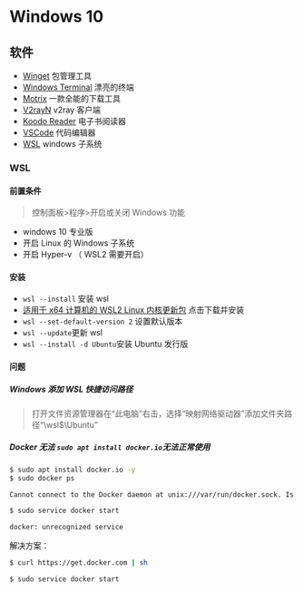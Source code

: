 # Windows 10

## 软件

- [Winget](https://github.com/microsoft/winget-cli) 包管理工具
- [Windows Terminal](https://github.com/microsoft/terminal) 漂亮的终端
- [Motrix](https://github.com/agalwood/Motrix) 一款全能的下载工具
- [V2rayN](https://github.com/2dust/v2rayN) v2ray 客户端
- [Koodo Reader](https://github.com/troyeguo/koodo-reader) 电子书阅读器
- [VSCode](https://github.com/microsoft/vscode) 代码编辑器
- [WSL](https://docs.microsoft.com/zh-cn/windows/wsl) windows 子系统

### WSL

#### 前置条件

> 控制面板>程序>开启或关闭 Windows 功能

- windows 10 专业版
- 开启 Linux 的 Windows 子系统
- 开启 Hyper-v （ WSL2 需要开启）

#### 安装

- `wsl --install` 安装 wsl
- [适用于 x64 计算机的 WSL2 Linux 内核更新包](https://wslstorestorage.blob.core.windows.net/wslblob/wsl_update_x64.msi) 点击下载并安装
- `wsl --set-default-version 2` 设置默认版本
- `wsl --update`更新 wsl
- `wsl --install -d Ubuntu`安装 Ubuntu 发行版

#### 问题

##### Windows 添加 WSL 快捷访问路径

> 打开文件资源管理器在“此电脑”右击，选择“映射网络驱动器”添加文件夹路径“\\wsl$\Ubuntu”

##### Docker 无法 `sudo apt install docker.io`无法正常使用

```bash
$ sudo apt install docker.io -y
$ sudo docker ps

Cannot connect to the Docker daemon at unix:///var/run/docker.sock. Is the docker daemonrunning?

$ sudo service docker start

docker: unrecognized service
```

解决方案：

```bash
$ curl https://get.docker.com | sh

$ sudo service docker start
```
